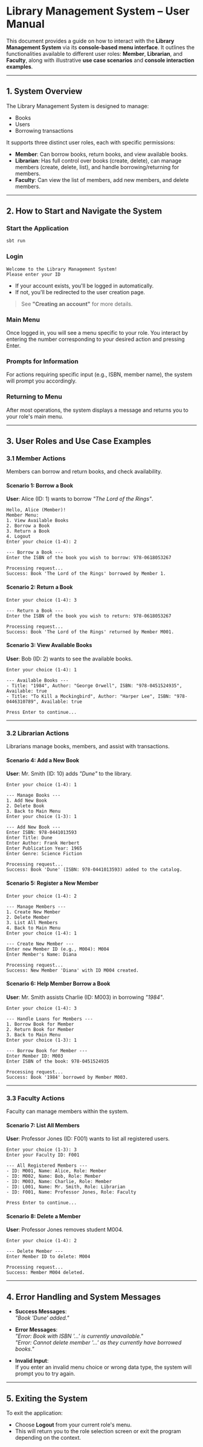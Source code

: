 # Library Management System – User Manual

This document provides a guide on how to interact with the **Library Management System** via its **console-based menu interface**. It outlines the functionalities available to different user roles: **Member**, **Librarian**, and **Faculty**, along with illustrative **use case scenarios** and **console interaction examples**.

---

## 1. System Overview

The Library Management System is designed to manage:

- Books
- Users
- Borrowing transactions

It supports three distinct user roles, each with specific permissions:

- **Member**: Can borrow books, return books, and view available books.
- **Librarian**: Has full control over books (create, delete), can manage members (create, delete, list), and handle borrowing/returning for members.
- **Faculty**: Can view the list of members, add new members, and delete members.

---

## 2. How to Start and Navigate the System

### Start the Application

```bash
sbt run
```

### Login

```text
Welcome to the Library Management System!
Please enter your ID
```

- If your account exists, you'll be logged in automatically.
- If not, you'll be redirected to the user creation page.

> See **"Creating an account"** for more details.

### Main Menu

Once logged in, you will see a menu specific to your role. You interact by entering the number corresponding to your desired action and pressing Enter.

### Prompts for Information

For actions requiring specific input (e.g., ISBN, member name), the system will prompt you accordingly.

### Returning to Menu

After most operations, the system displays a message and returns you to your role's main menu.

---

## 3. User Roles and Use Case Examples

### 3.1 Member Actions

Members can borrow and return books, and check availability.

#### Scenario 1: Borrow a Book

**User**: Alice (ID: 1) wants to borrow *"The Lord of the Rings"*.

```text
Hello, Alice (Member)!
Member Menu:
1. View Available Books
2. Borrow a Book
3. Return a Book
4. Logout
Enter your choice (1-4): 2

--- Borrow a Book ---
Enter the ISBN of the book you wish to borrow: 978-0618053267

Processing request...
Success: Book 'The Lord of the Rings' borrowed by Member 1.
```

#### Scenario 2: Return a Book

```text
Enter your choice (1-4): 3

--- Return a Book ---
Enter the ISBN of the book you wish to return: 978-0618053267

Processing request...
Success: Book 'The Lord of the Rings' returned by Member M001.
```

#### Scenario 3: View Available Books

**User**: Bob (ID: 2) wants to see the available books.

```text
Enter your choice (1-4): 1

--- Available Books ---
- Title: "1984", Author: "George Orwell", ISBN: "978-0451524935", Available: true
- Title: "To Kill a Mockingbird", Author: "Harper Lee", ISBN: "978-0446310789", Available: true

Press Enter to continue...
```

---

### 3.2 Librarian Actions

Librarians manage books, members, and assist with transactions.

#### Scenario 4: Add a New Book

**User**: Mr. Smith (ID: 10) adds *"Dune"* to the library.

```text
Enter your choice (1-4): 1

--- Manage Books ---
1. Add New Book
2. Delete Book
3. Back to Main Menu
Enter your choice (1-3): 1

--- Add New Book ---
Enter ISBN: 978-0441013593
Enter Title: Dune
Enter Author: Frank Herbert
Enter Publication Year: 1965
Enter Genre: Science Fiction

Processing request...
Success: Book 'Dune' (ISBN: 978-0441013593) added to the catalog.
```

#### Scenario 5: Register a New Member

```text
Enter your choice (1-4): 2

--- Manage Members ---
1. Create New Member
2. Delete Member
3. List All Members
4. Back to Main Menu
Enter your choice (1-4): 1

--- Create New Member ---
Enter new Member ID (e.g., M004): M004
Enter Member's Name: Diana

Processing request...
Success: New Member 'Diana' with ID M004 created.
```

#### Scenario 6: Help Member Borrow a Book

**User**: Mr. Smith assists Charlie (ID: M003) in borrowing *"1984"*.

```text
Enter your choice (1-4): 3

--- Handle Loans for Members ---
1. Borrow Book for Member
2. Return Book for Member
3. Back to Main Menu
Enter your choice (1-3): 1

--- Borrow Book for Member ---
Enter Member ID: M003
Enter ISBN of the book: 978-0451524935

Processing request...
Success: Book '1984' borrowed by Member M003.
```

---

### 3.3 Faculty Actions

Faculty can manage members within the system.

#### Scenario 7: List All Members

**User**: Professor Jones (ID: F001) wants to list all registered users.

```text
Enter your choice (1-3): 3
Enter your Faculty ID: F001

--- All Registered Members ---
- ID: M001, Name: Alice, Role: Member
- ID: M002, Name: Bob, Role: Member
- ID: M003, Name: Charlie, Role: Member
- ID: L001, Name: Mr. Smith, Role: Librarian
- ID: F001, Name: Professor Jones, Role: Faculty

Press Enter to continue...
```

#### Scenario 8: Delete a Member

**User**: Professor Jones removes student M004.

```text
Enter your choice (1-4): 2

--- Delete Member ---
Enter Member ID to delete: M004

Processing request...
Success: Member M004 deleted.
```

---

## 4. Error Handling and System Messages

- **Success Messages**:  
  *"Book 'Dune' added."*

- **Error Messages**:  
  *"Error: Book with ISBN '...' is currently unavailable."*  
  *"Error: Cannot delete member '...' as they currently have borrowed books."*

- **Invalid Input**:  
  If you enter an invalid menu choice or wrong data type, the system will prompt you to try again.

---

## 5. Exiting the System

To exit the application:

- Choose **Logout** from your current role's menu.
- This will return you to the role selection screen or exit the program depending on the context.